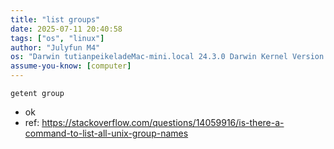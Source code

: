 ```yaml
---
title: "list groups"
date: 2025-07-11 20:40:58
tags: ["os", "linux"]
author: "Julyfun M4"
os: "Darwin tutianpeikeladeMac-mini.local 24.3.0 Darwin Kernel Version 24.3.0: Thu Jan  2 20:22:58 PST 2025; root:xnu-11215.81.4~3/RELEASE_ARM64_T8132 arm64"
assume-you-know: [computer]
---
```


`getent group`
- ok
- ref: https://stackoverflow.com/questions/14059916/is-there-a-command-to-list-all-unix-group-names


